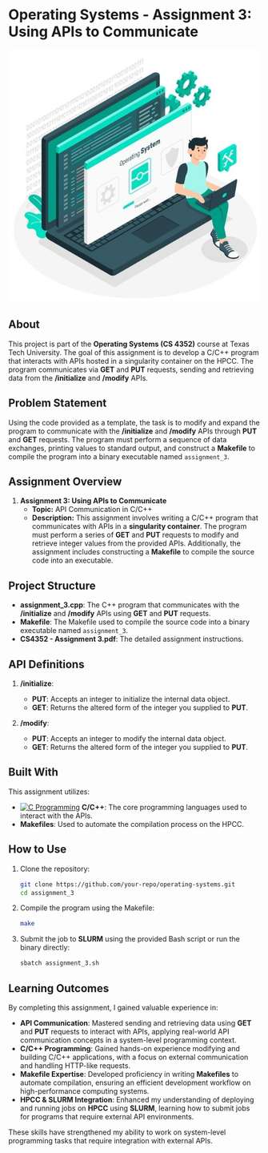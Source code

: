 # Operating Systems - Assignment 3: Using APIs to Communicate
![Image](https://github.com/Dhruvbam/Operating-Systems/blob/main/Images/ss.jpg)

## About
This project is part of the **Operating Systems (CS 4352)** course at Texas Tech University. The goal of this assignment is to develop a C/C++ program that interacts with APIs hosted in a singularity container on the HPCC. The program communicates via **GET** and **PUT** requests, sending and retrieving data from the **/initialize** and **/modify** APIs.

## Problem Statement
Using the code provided as a template, the task is to modify and expand the program to communicate with the **/initialize** and **/modify** APIs through **PUT** and **GET** requests. The program must perform a sequence of data exchanges, printing values to standard output, and construct a **Makefile** to compile the program into a binary executable named `assignment_3`.

## Assignment Overview

1. **Assignment 3: Using APIs to Communicate**
   - **Topic:** API Communication in C/C++
   - **Description:** This assignment involves writing a C/C++ program that communicates with APIs in a **singularity container**. The program must perform a series of **GET** and **PUT** requests to modify and retrieve integer values from the provided APIs. Additionally, the assignment includes constructing a **Makefile** to compile the source code into an executable.

## Project Structure
- **assignment_3.cpp**: The C++ program that communicates with the **/initialize** and **/modify** APIs using **GET** and **PUT** requests.
- **Makefile**: The Makefile used to compile the source code into a binary executable named `assignment_3`.
- **CS4352 - Assignment 3.pdf**: The detailed assignment instructions.

## API Definitions
1. **/initialize**:
   - **PUT**: Accepts an integer to initialize the internal data object.
   - **GET**: Returns the altered form of the integer you supplied to **PUT**.

2. **/modify**:
   - **PUT**: Accepts an integer to modify the internal data object.
   - **GET**: Returns the altered form of the integer you supplied to **PUT**.

## Built With
This assignment utilizes:
- <a href="https://en.wikipedia.org/wiki/C_(programming_language)" target="_blank" rel="noreferrer"><img src="https://img.shields.io/badge/C-00599C?style=for-the-badge&logo=c&logoColor=white" width="36" height="36" alt="C Programming" /></a> **C/C++**: The core programming languages used to interact with the APIs.
- **Makefiles**: Used to automate the compilation process on the HPCC.

## How to Use
1. Clone the repository:
    ```bash
    git clone https://github.com/your-repo/operating-systems.git
    cd assignment_3
    ```
2. Compile the program using the Makefile:
    ```bash
    make
    ```
3. Submit the job to **SLURM** using the provided Bash script or run the binary directly:
    ```bash
    sbatch assignment_3.sh
    ```

## Learning Outcomes
By completing this assignment, I gained valuable experience in:

- **API Communication**: Mastered sending and retrieving data using **GET** and **PUT** requests to interact with APIs, applying real-world API communication concepts in a system-level programming context.
- **C/C++ Programming**: Gained hands-on experience modifying and building C/C++ applications, with a focus on external communication and handling HTTP-like requests.
- **Makefile Expertise**: Developed proficiency in writing **Makefiles** to automate compilation, ensuring an efficient development workflow on high-performance computing systems.
- **HPCC & SLURM Integration**: Enhanced my understanding of deploying and running jobs on **HPCC** using **SLURM**, learning how to submit jobs for programs that require external API environments.

These skills have strengthened my ability to work on system-level programming tasks that require integration with external APIs.
